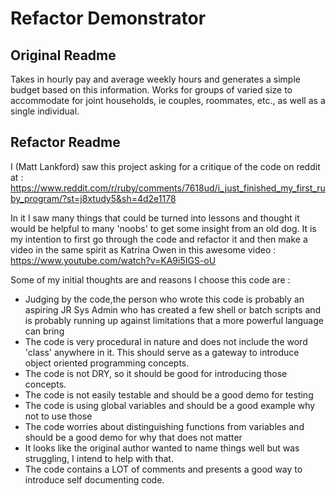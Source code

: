 # Refactor Demonstrator

## Original Readme
Takes in hourly pay and average weekly hours and generates a simple budget based on this information.
Works for groups of varied size to accommodate for joint households, ie couples, roommates, etc., as well as a single individual.


## Refactor Readme
I (Matt Lankford) saw this project asking for a critique of the code on reddit at : https://www.reddit.com/r/ruby/comments/7618ud/i_just_finished_my_first_ruby_program/?st=j8xtudy5&sh=4d2e1178


In it I saw many things that could be turned into lessons and thought it would be helpful to many 'noobs' to get
some insight from an old dog. It is my intention to first go through the code and refactor it and then make a video
in the same spirit as Katrina Owen in this awesome video : https://www.youtube.com/watch?v=KA9i5IGS-oU

Some of my initial thoughts are and reasons I choose this code are :

* Judging by the code,the person who wrote this code is probably an aspiring JR Sys Admin who has created a few shell or batch scripts and is probably running up against limitations that a more powerful language can bring
* The code is very procedural in nature and does not include the word 'class' anywhere in it. This should serve as a gateway to introduce object oriented programming concepts.
* The code is not DRY, so it should be good for introducing those concepts.
* The code is not easily testable and should be a good demo for testing
* The code is using global variables and should be a good example why not to use those
* The code worries about distinguishing functions from variables and should be a good demo for why that does not matter
* It looks like the original author wanted to name things well but was struggling, I intend to help with that.
* The code contains a LOT of comments and presents a good way to introduce self documenting code.
